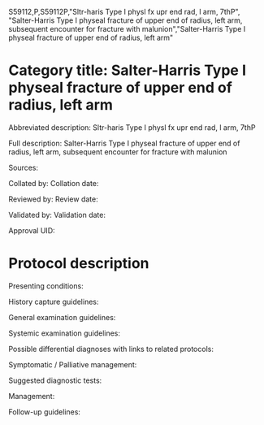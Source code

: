 S59112,P,S59112P,"Sltr-haris Type I physl fx upr end rad, l arm, 7thP", "Salter-Harris Type I physeal fracture of upper end of radius, left arm, subsequent encounter for fracture with malunion","Salter-Harris Type I physeal fracture of upper end of radius, left arm"
# Category title: Salter-Harris Type I physeal fracture of upper end of radius, left arm

Abbreviated description: Sltr-haris Type I physl fx upr end rad, l arm, 7thP

Full description: Salter-Harris Type I physeal fracture of upper end of radius, left arm, subsequent encounter for fracture with malunion

Sources:

Collated by:
Collation date:

Reviewed by:
Review date:

Validated by:
Validation date:

Approval UID:

# Protocol description

Presenting conditions:

History capture guidelines:

General examination guidelines:

Systemic examination guidelines:

Possible differential diagnoses with links to related protocols:

Symptomatic / Palliative management:

Suggested diagnostic tests:

Management:

Follow-up guidelines:
